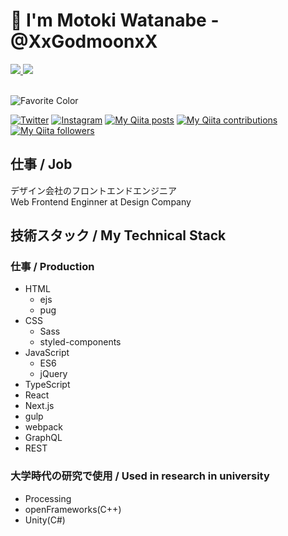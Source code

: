 # 👋 I'm Motoki Watanabe - @XxGodmoonxX

<div>
  <a href="https://github.com/anuraghazra/github-readme-stats">
    <img src="https://github-readme-stats.vercel.app/api?username=XxGodmoonxX&count_private=true&show_icons=true" />
  </a>
  <a href="https://github.com/anuraghazra/github-readme-stats">  
    <!--<img align="left" src="https://github-readme-stats.vercel.app/api/top-langs/?username=XxGodmoonxX" />-->
    <img src="https://github-readme-stats.vercel.app/api/top-langs/?username=XxGodmoonxX&hide=c,asp,objective-c,makefile,c%2B%2B,objective-c%2B%2B,c%23&langs_count=5" />
  </a>
</div>

<br>
  
![Favorite Color](https://img.shields.io/badge/Favorite%20Color-%230000ff-%230000ff)

[![Twitter](https://img.shields.io/twitter/follow/XxGodmoonxX?style=social)](https://twitter.com/XxGodmoonxX)
[![Instagram](https://img.shields.io/badge/Instagram-%40xxgodmoonxx-%23C13584)](https://www.instagram.com/xxgodmoonxx/)
[![My Qiita posts](https://qiita-badge.apiapi.app/s/XxGodmoonxX/posts.svg)](http://qiita.com/XxGodmoonxX)
[![My Qiita contributions](https://qiita-badge.apiapi.app/s/XxGodmoonxX/contributions.svg)](http://qiita.com/XxGodmoonxX)
[![My Qiita followers](https://qiita-badge.apiapi.app/s/XxGodmoonxX/followers.svg)](http://qiita.com/XxGodmoonxX)

<!-- 正直なところ、Most Used Languagesの大半はUnity ARKit Pluginをimportしたコードです。今は主にJavaScriptを書いているので、JavaScriptがTop5に入れるようにまずは頑張ります。<br>
To be honest, most of the Most Used Language is code that imported the Unity ARKit Plugin. I'm mainly writing JavaScript right now, so I'll do my best to get JavaScript into the Top 5 first. -->

## 仕事 / Job
デザイン会社のフロントエンドエンジニア<br>
Web Frontend Enginner at Design Company

## 技術スタック / My Technical Stack

### 仕事 / Production

- HTML
  - ejs
  - pug
- CSS
  - Sass
  - styled-components
- JavaScript
  - ES6
  - jQuery
- TypeScript
- React
- Next.js
- gulp
- webpack
- GraphQL
- REST

### 大学時代の研究で使用 / Used in research in university

- Processing
- openFrameworks(C++)
- Unity(C#)
